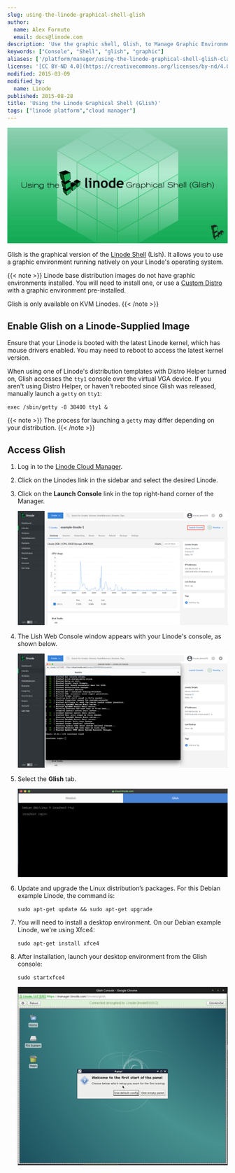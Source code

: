 ```yaml
---
slug: using-the-linode-graphical-shell-glish
author:
  name: Alex Fornuto
  email: docs@linode.com
description: 'Use the graphic shell, Glish, to Manage Graphic Environments on Your Linode.'
keywords: ["Console", "Shell", "glish", "graphic"]
aliases: ['/platform/manager/using-the-linode-graphical-shell-glish-classic-manager/','/networking/using-the-graphic-shell-glish/','/networking/using-the-linode-graphical-shell-glish/','/platform/manager/using-the-linode-graphical-shell-glish/','/platform/using-the-linode-graphical-shell-glish/','/networking/use-the-graphic-shell-glish/']
license: '[CC BY-ND 4.0](https://creativecommons.org/licenses/by-nd/4.0)'
modified: 2015-03-09
modified_by:
  name: Linode
published: 2015-08-28
title: 'Using the Linode Graphical Shell (Glish)'
tags: ["linode platform","cloud manager"]
---
```


![Using the Linode Graphical Shell Glish](using-linode-glish-title.jpg "Using the Linode Graphical Shell Glish title graphic")

Glish is the graphical version of the [Linode Shell](/docs/guides/using-the-lish-console/) (Lish). It allows you to use a graphic environment running natively on your Linode's operating system.

{{< note >}}
Linode base distribution images do not have graphic environments installed. You will need to install one, or use a [Custom Distro](/docs/guides/install-a-custom-distribution-on-a-linode/) with a graphic environment pre-installed.

Glish is only available on KVM Linodes.
{{< /note >}}

## Enable Glish on a Linode-Supplied Image

Ensure that your Linode is booted with the latest Linode kernel, which has mouse drivers enabled. You may need to reboot to access the latest kernel version.

When using one of Linode's distribution templates with Distro Helper turned on, Glish accesses the `tty1` console over the virtual VGA device. If you aren't using Distro Helper, or haven't rebooted since Glish was released, manually launch a `getty` on `tty1`:

    exec /sbin/getty -8 38400 tty1 &

{{< note >}}
The process for launching a `getty` may differ depending on your distribution.
{{< /note >}}

## Access Glish

1. Log in to the [Linode Cloud Manager](https://cloud.linode.com).
2. Click on the Linodes link in the sidebar and select the desired Linode.
3. Click on the **Launch Console** link in the top right-hand corner of the Manager.

    ![Launch the Lish Console](launch-console.png)

4. The Lish Web Console window appears with your Linode's console, as shown below.

    ![An example of the Lish Web Console](lish-console.png)

5. Select the **Glish** tab.

    ![An example of the Gish Web Console](glish-console.png)

1.  Update and upgrade the Linux distribution’s packages. For this Debian example Linode, the command is:

        sudo apt-get update && sudo apt-get upgrade

6.  You will need to install a desktop environment. On our Debian example Linode, we're using Xfce4:

        sudo apt-get install xfce4

7.  After installation, launch your desktop environment from the Glish console:

        sudo startxfce4

    ![Glish at the Xfce4 desktop.](glish-xfce4-desktop.png)
